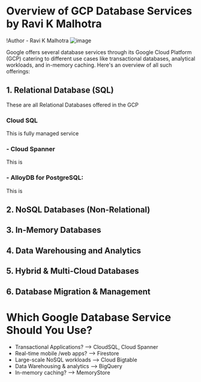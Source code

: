 # Overview of GCP Database Services by Ravi K Malhotra 
!Author - Ravi K Malhotra
![image](https://github.com/user-attachments/assets/2d0a3bbb-dd90-4710-b2de-a5e09a168c17)
  
Google offers several database services through its Google Cloud Platform (GCP) catering to different use cases like transactional databases, analytical workloads, and in-memory caching. Here's an overview of all such offerings:

## 1. Relational Database (SQL)
These are all Relational Databases offered in the GCP
### Cloud SQL
This is fully managed service
### - Cloud Spanner
This is 
### - AlloyDB for PostgreSQL:
This is

## 2. NoSQL Databases (Non-Relational)
## 3. In-Memory Databases
## 4. Data Warehousing and Analytics
## 5. Hybrid & Multi-Cloud Databases
## 6. Database Migration & Management 

# Which Google Database Service Should You Use?
- Transactional Applications? --> CloudSQL, Cloud Spanner
- Real-time mobile /web apps? --> Firestore
- Large-scale NoSQL workloads --> Cloud Bigtable
- Data Warehousing & analytics --> BigQuery
- In-memory caching? --> MemoryStore

